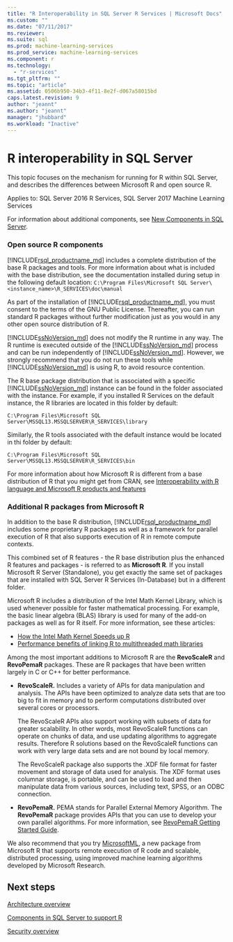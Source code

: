 ```yaml
---
title: "R Interoperability in SQL Server R Services | Microsoft Docs"
ms.custom: ""
ms.date: "07/11/2017"
ms.reviewer: 
ms.suite: sql
ms.prod: machine-learning-services
ms.prod_service: machine-learning-services
ms.component: r
ms.technology: 
  - "r-services"
ms.tgt_pltfrm: ""
ms.topic: "article"
ms.assetid: 0506b950-34b3-4f11-8e2f-d067a58015bd
caps.latest.revision: 9
author: "jeannt"
ms.author: "jeannt"
manager: "jhubbard"
ms.workload: "Inactive"
---
```

# R interoperability in SQL Server

This topic focuses on the mechanism for running for R within SQL Server, and describes the differences between Microsoft R and open source R.

Applies to: SQL Server 2016 R Services, SQL Server 2017 Machine Learning Services

For information about additional components, see [New Components in SQL Server](../../advanced-analytics/r-services/new-components-in-sql-server-to-support-r.md).

### Open source R components

[!INCLUDE[rsql_productname_md](../../includes/rsql-productname-md.md)] includes a complete distribution of the base R packages and tools. For more information about what is included with the base distribution, see the documentation installed during setup in the following default location:
`C:\Program Files\Microsoft SQL Server\<instance_name>\R_SERVICES\doc\manual`

As part of the installation of [!INCLUDE[rsql_productname_md](../../includes/rsql-productname-md.md)], you must consent to the terms of the GNU Public License. Thereafter, you can run standard R packages without further modification just as you would in any other open source distribution of R.

[!INCLUDE[ssNoVersion_md](../../includes/ssnoversion-md.md)] does not modify the R runtime in any way. The R runtime is executed outside of the [!INCLUDE[ssNoVersion_md](../../includes/ssnoversion-md.md)] process and can be run independently of [!INCLUDE[ssNoVersion_md](../../includes/ssnoversion-md.md)]. However, we strongly recommend that you do not run these tools while [!INCLUDE[ssNoVersion_md](../../includes/ssnoversion-md.md)] is using R, to avoid resource contention.

The R base package distribution that is associated with a specific [!INCLUDE[ssNoVersion_md](../../includes/ssnoversion-md.md)] instance can be found in the folder associated with the instance. For example, if you installed R Services on the default instance, the R libraries are located in this folder by default:

    C:\Program Files\Microsoft SQL Server\MSSQL13.MSSQLSERVER\R_SERVICES\library

Similarly, the R tools associated with the default instance would be located in thi folder by default:

    C:\Program Files\Microsoft SQL Server\MSSQL13.MSSQLSERVER\R_SERVICES\bin

For more information about how Microsoft R is different from a base distribution of R that you might get from CRAN, see [Interoperability with R language and Microsoft R products and features](https://docs.microsoft.com/en-us/r-server/what-is-r-server-interoperability)

### Additional R packages from Microsoft R

In addition to the base R distribution, [!INCLUDE[rsql_productname_md](../../includes/rsql-productname-md.md)] includes some proprietary R packages as well as a framework for parallel execution of R that also supports execution of R in remote compute contexts.

This combined set of R features - the R base distribution plus the enhanced R features and packages - is referred to as **Microsoft R**. If you install Microsoft R Server (Standalone), you get  exactly the same set of packages that are installed with SQL Server R Services (In-Database) but in a different folder.

Microsoft R includes a distribution of the Intel Math Kernel Library, which is used whenever possible for faster mathematical processing. For example, the basic linear algebra (BLAS) library is used for many of the add-on packages as well as for R itself. For more information, see these articles:

+ [How the Intel Math Kernel Speeds up R](http://blog.revolutionanalytics.com/2014/10/revolution-r-open-mkl.html)
+ [Performance benefits of linking R to multithreaded math libraries](http://blog.revolutionanalytics.com/2010/06/performance-benefits-of-multithreaded-r.html)

Among the most important additions to Microsoft R are the **RevoScaleR** and **RevoPemaR** packages. These are R packages that have been written largely in C or C++ for better performance.

+ **RevoScaleR.** Includes a variety of APIs for data manipulation and analysis. The APIs have been optimized to analyze data sets that are too big to fit in memory and to perform computations distributed over several cores or processors.

   The RevoScaleR APIs also support working with subsets of data for greater scalability. In other words, most RevoScaleR functions can operate on chunks of data, and use updating algorithms to aggregate results. Therefore R solutions based on the RevoScaleR functions can work with very large data sets and are not bound by local memory.

  The RevoScaleR package also supports the .XDF file format for faster movement and storage of data used for analysis. The XDF format uses columnar storage, is portable, and can be used to load and then manipulate data from various sources, including text, SPSS, or an ODBC connection. 

+ **RevoPemaR.** PEMA stands for Parallel External Memory Algorithm. The **RevoPemaR** package provides APIs that you can use to develop your own parallel algorithms. For more information, see [RevoPemaR Getting Started Guide](https://docs.microsoft.com/r-server/r/how-to-developer-pemar).

We also recommend that you try [MicrosoftML](https://docs.microsoft.com/r-server/r/concept-what-is-the-microsoftml-package), a new package from Microsoft R that supports remote execution of R code and scalable, distributed processing, using improved machine learning algorithms developed by Microsoft Research.

## Next steps

[Architecture overview](../../advanced-analytics/r/architecture-overview-sql-server-r.md)

[Components in SQL Server to support R](../../advanced-analytics/r/new-components-in-sql-server-to-support-r.md)

[Security overview](../../advanced-analytics/r/security-overview-sql-server-r.md)


